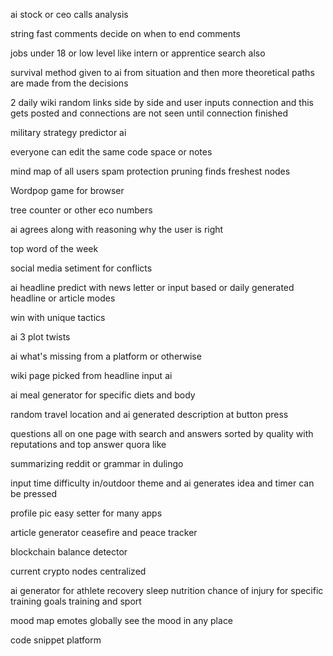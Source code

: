 ai stock or ceo calls analysis

string fast comments decide on when to end comments

jobs under 18 or low level like intern or apprentice search also

survival method given to ai from situation and then more theoretical paths are made from the decisions

2 daily wiki random links side by side and user inputs connection and this gets posted and connections are not seen until connection finished

military strategy predictor ai

everyone can edit the same code space or notes

mind map of all users spam protection pruning finds freshest nodes

Wordpop game for browser

tree counter or other eco numbers

ai agrees along with reasoning why the user is right

top word of the week

social media setiment for conflicts

ai headline predict with news letter or input based or daily generated headline or article modes

win with unique tactics

ai 3 plot twists

ai what's missing from a platform or otherwise

wiki page picked from headline input ai

ai meal generator for specific diets and body

random travel location and ai generated description at button press

questions all on one page with search and answers sorted by quality with reputations and top answer quora like

summarizing reddit or grammar in dulingo

input time difficulty in/outdoor theme and ai generates idea and timer can be pressed

profile pic easy setter for many apps

article generator
ceasefire and peace tracker

blockchain balance detector

current crypto nodes centralized

ai generator for athlete recovery sleep nutrition chance of injury for specific training goals training and sport

mood map emotes globally see the mood in any place

code snippet platform
